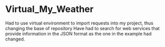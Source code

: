 # Virtual_My_Weather
Had to use virtual environment to import requests into my project, thus changing the base of repository
Have had to search for web services that provide information in the JSON format as the one in the example
  had changed. 
